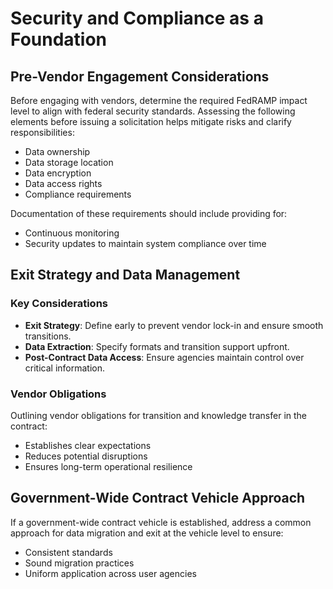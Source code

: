 # Security and Compliance as a Foundation

## Pre-Vendor Engagement Considerations

Before engaging with vendors, determine the required FedRAMP impact level to align with federal security standards. Assessing the following elements before issuing a solicitation helps mitigate risks and clarify responsibilities:

- Data ownership
- Data storage location
- Data encryption
- Data access rights
- Compliance requirements

Documentation of these requirements should include providing for:
- Continuous monitoring
- Security updates to maintain system compliance over time

## Exit Strategy and Data Management

### Key Considerations

- **Exit Strategy**: Define early to prevent vendor lock-in and ensure smooth transitions.
- **Data Extraction**: Specify formats and transition support upfront.
- **Post-Contract Data Access**: Ensure agencies maintain control over critical information.

### Vendor Obligations

Outlining vendor obligations for transition and knowledge transfer in the contract:
- Establishes clear expectations
- Reduces potential disruptions
- Ensures long-term operational resilience

## Government-Wide Contract Vehicle Approach

If a government-wide contract vehicle is established, address a common approach for data migration and exit at the vehicle level to ensure:
- Consistent standards
- Sound migration practices
- Uniform application across user agencies

